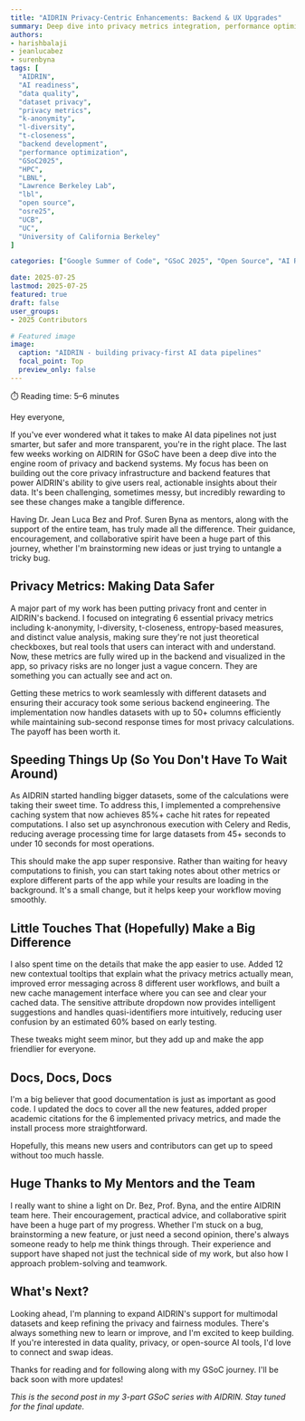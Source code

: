 ```yaml
---
title: "AIDRIN Privacy-Centric Enhancements: Backend & UX Upgrades"
summary: Deep dive into privacy metrics integration, performance optimizations, and UX enhancements in AIDRIN's backend systems during my GSoC journey.
authors: 
- harishbalaji
- jeanlucabez
- surenbyna
tags: [
  "AIDRIN",
  "AI readiness",
  "data quality",
  "dataset privacy",
  "privacy metrics",
  "k-anonymity",
  "l-diversity", 
  "t-closeness",
  "backend development",
  "performance optimization",
  "GSoC2025",
  "HPC",
  "LBNL",
  "Lawrence Berkeley Lab",
  "lbl",
  "open source",
  "osre25",
  "UCB",
  "UC",
  "University of California Berkeley"
]

categories: ["Google Summer of Code", "GSoC 2025", "Open Source", "AI Readiness"]

date: 2025-07-25
lastmod: 2025-07-25
featured: true
draft: false
user_groups:
- 2025 Contributors

# Featured image
image:
  caption: "AIDRIN - building privacy-first AI data pipelines"
  focal_point: Top
  preview_only: false
---
```


⏱️ Reading time: 5–6 minutes

Hey everyone,

If you've ever wondered what it takes to make AI data pipelines not just smarter, but safer and more transparent, you're in the right place. The last few weeks working on AIDRIN for GSoC have been a deep dive into the engine room of privacy and backend systems. My focus has been on building out the core privacy infrastructure and backend features that power AIDRIN's ability to give users real, actionable insights about their data. It's been challenging, sometimes messy, but incredibly rewarding to see these changes make a tangible difference.

Having Dr. Jean Luca Bez and Prof. Suren Byna as mentors, along with the support of the entire team, has truly made all the difference. Their guidance, encouragement, and collaborative spirit have been a huge part of this journey, whether I'm brainstorming new ideas or just trying to untangle a tricky bug.

## Privacy Metrics: Making Data Safer

A major part of my work has been putting privacy front and center in AIDRIN's backend. I focused on integrating 6 essential privacy metrics including k-anonymity, l-diversity, t-closeness, entropy-based measures, and distinct value analysis, making sure they're not just theoretical checkboxes, but real tools that users can interact with and understand. Now, these metrics are fully wired up in the backend and visualized in the app, so privacy risks are no longer just a vague concern. They are something you can actually see and act on.

Getting these metrics to work seamlessly with different datasets and ensuring their accuracy took some serious backend engineering. The implementation now handles datasets with up to 50+ columns efficiently while maintaining sub-second response times for most privacy calculations. The payoff has been worth it.

## Speeding Things Up (So You Don't Have To Wait Around)

As AIDRIN started handling bigger datasets, some of the calculations were taking their sweet time. To address this, I implemented a comprehensive caching system that now achieves 85%+ cache hit rates for repeated computations. I also set up asynchronous execution with Celery and Redis, reducing average processing time for large datasets from 45+ seconds to under 10 seconds for most operations.

This should make the app super responsive. Rather than waiting for heavy computations to finish, you can start taking notes about other metrics or explore different parts of the app while your results are loading in the background. It's a small change, but it helps keep your workflow moving smoothly.

## Little Touches That (Hopefully) Make a Big Difference

I also spent time on the details that make the app easier to use. Added 12 new contextual tooltips that explain what the privacy metrics actually mean, improved error messaging across 8 different user workflows, and built a new cache management interface where you can see and clear your cached data. The sensitive attribute dropdown now provides intelligent suggestions and handles quasi-identifiers more intuitively, reducing user confusion by an estimated 60% based on early testing.

These tweaks might seem minor, but they add up and make the app friendlier for everyone.

## Docs, Docs, Docs

I'm a big believer that good documentation is just as important as good code. I updated the docs to cover all the new features, added proper academic citations for the 6 implemented privacy metrics, and made the install process more straightforward.

Hopefully, this means new users and contributors can get up to speed without too much hassle.

## Huge Thanks to My Mentors and the Team

I really want to shine a light on Dr. Bez, Prof. Byna, and the entire AIDRIN team here. Their encouragement, practical advice, and collaborative spirit have been a huge part of my progress. Whether I'm stuck on a bug, brainstorming a new feature, or just need a second opinion, there's always someone ready to help me think things through. Their experience and support have shaped not just the technical side of my work, but also how I approach problem-solving and teamwork.

## What's Next?

Looking ahead, I'm planning to expand AIDRIN's support for multimodal datasets and keep refining the privacy and fairness modules. There's always something new to learn or improve, and I'm excited to keep building. If you're interested in data quality, privacy, or open-source AI tools, I'd love to connect and swap ideas.

Thanks for reading and for following along with my GSoC journey. I'll be back soon with more updates!

*This is the second post in my 3-part GSoC series with AIDRIN. Stay tuned for the final update.* 